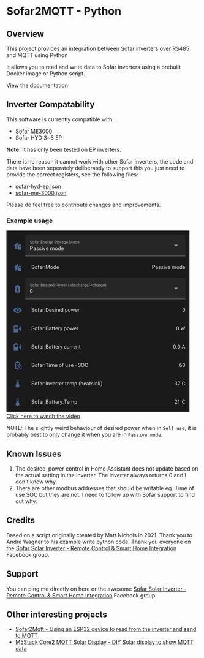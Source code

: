 # Sofar2MQTT - Python

## Overview

This project provides an integration between Sofar inverters over RS485 and MQTT using Python

It allows you to read and write data to Sofar inverters using a prebuilt Docker image or Python script. 

[View the documentation](https://github.com/rjpearce/sofar2mqtt-python/wiki)

## Inverter Compatability

This software is currently compatible with:

* Sofar ME3000
* Sofar HYD 3~6 EP

**Note:** It has only been tested on EP inverters.

There is no reason it cannot work with other Sofar inverters, the code and data have been seperately deliberately to support this you just need to provide the correct registers, see the following files:
* [sofar-hyd-ep.json](sofar-hyd-ep.json)
* [sofar-me-3000.json](sofar-me-3000.json)

Please do feel free to contribute changes and improvements.

### Example usage

[![Watch the video](img/ha-integration.png)](img/ha-integration.webm)
[Click here to watch the video](img/ha-integration.webm)

NOTE: The slightly weird behaviour of desired power when in `Self use`, it is probably best to only change it when you are in `Passive mode`.


## Known Issues

1. The desired_power control in Home Assistant does not update based on the actual setting in the inverter.
The inverter always returns 0 and I don't know why.
2. There are other modbus addresses that should be writable eg. Time of use SOC but they are not. I need to follow up with Sofar support to find out why.

## Credits

Based on a script originally created by Matt Nichols in 2021.
Thank you to Andre Wagner to his example write python code.
Thank you everyone on the [Sofar Solar Inverter - Remote Control & Smart Home Integration](https://www.facebook.com/groups/2477195449252168) Facebook group.

## Support

You can ping me directly on here or the awesome [Sofar Solar Inverter - Remote Control & Smart Home Integration](https://www.facebook.com/groups/2477195449252168) Facebook group

## Other interesting projects

* [Sofar2Mqtt - Using an ESP32 device to read from the inverter and send to MQTT](https://github.com/cmcgerty/Sofar2mqtt)
* [M5Stack Core2 MQTT Solar Display - DIY Solar display to show MQTT data](https://gitlab.com/rjpearce/m5stack-core2-mqtt-solar-display)

